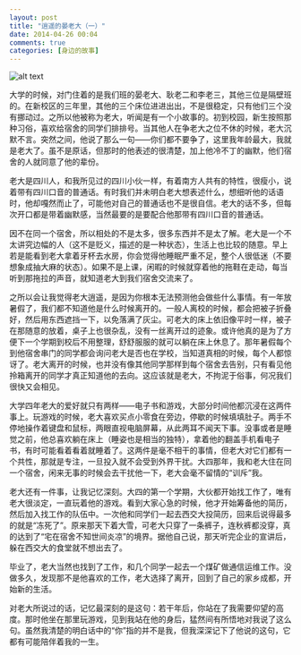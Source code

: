 ```yaml
---
layout: post
title: "逍遥的晏老大（一）"
date: 2014-04-26 00:04
comments: true
categories: [身边的故事]
---
```

![alt text](http://pic1.win4000.com/wallpaper/f/50ab3375db63d.jpg)

大学的时候，对门住着的是我们班的晏老大、耿老二和李老三，其他三位是隔壁班的。在新校区的三年里，其他的三个床位进进出出，不是很稳定，只有他们三个没有挪动过。之所以他被称为老大，听闻是有一个小故事的。初到校园，新生按照那种习俗，喜欢给宿舍的同学们排排号。当其他人在争老大之位不休的时候，老大沉默不言。突然之间，他说了那么一句——你们都不要争了，这里我年龄最大，我就是老大了。虽不是原话，但那时的他表述的很清楚，加上他冷不丁的幽默，他们宿舍的人就同意了他的辈份。

老大是四川人，和我所见过的四川小伙一样，有着南方人共有的特性，很瘦小，说着带有四川口音的普通话。有时我们并未明白老大想表述什么，想细听他的话语时，他却嘎然而止了，可能他对自己的普通话也不是很自信。老大的话不多，但每次开口都是带着幽默感，当然最要的是要配合他那带有四川口音的普通话。

<!--more-->

因不在同一个宿舍，所以相处的不是太多，很多东西并不是太了解。老大是一个不太讲究边幅的人（这不是贬义，描述的是一种状态），生活上也比较的随意。早上若是能看到老大拿着牙杯去水房，你会觉得他睡眠严重不足，整个人很低迷（不要想象成抽大麻的状态）。如果不是上课，闲暇的时候就穿着他的拖鞋在走动，每当听到那拖拉的声音，就知道老大到我们宿舍交流来了。

之所以会让我觉得老大逍遥，是因为你根本无法预测他会做些什么事情。有一年放暑假了，我们都不知道他是什么时候离开的。一般人离校的时候，都会把被子折叠好，然后用东西遮挡一下，以免落满了灰尘。可老大的床上依旧像平时一样，被子在那随意的放着，桌子上也很杂乱，没有一丝离开过的迹象。或许他真的是为了方便下一个学期到校后不用整理，舒舒服服的就可以躺在床上休息了。那年暑假每个到他宿舍串门的同学都会询问老大是否也在学校，当知道真相的时候，每个人都惊讶了。老大离开的时候，也并没有像其他同学那样到每个宿舍去告别，只有看见他拎箱离开的同学才真正知道他的去向。这应该就是老大，不拘泥于俗事，何况我们很快又会相见。

大学四年老大的爱好就只有两样——电子书和游戏，大部分时间他都沉浸在这两件事上。玩游戏的时候，老大喜欢买点小零食在旁边，停歇的时候填填肚子。两手不停地操作着键盘和鼠标，两眼直视电脑屏幕，从此两耳不闻天下事。没事或者是睡觉之前，他总喜欢躺在床上（睡姿也是相当的独特），拿着他的翻盖手机看电子书，有时可能看着看着就睡着了。这两件是毫不相干的事情，但老大对它们都有一个共性，那就是专注，一旦投入就不会受到外界干扰。大四那年，我和老大住在同一个宿舍，闲来无事的时候会去干扰他一下，老大会毫不留情的“训斥”我。

老大还有一件事，让我记忆深刻。大四的第一个学期，大伙都开始找工作了，唯有老大很淡定，一直玩着他的游戏。看到大家心急的时候，他才开始筹备他的简历，然后加入找工作的队伍中。一次他和同学们一起去西交大投简历，回来后说得最多的就是“冻死了”。原来那天下着大雪，可老大只穿了一条裤子，连秋裤都没穿，真的达到了“宅在宿舍不知世间炎凉”的境界。据他自己说，那天听完企业的宣讲后，躲在西交大的食堂就不想出去了。

毕业了，老大当然也找到了工作，和几个同学一起去一个煤矿做通信运维工作。没做多久，发现那不是他喜欢的工作，老大选择了离开，回到了自己的家乡成都，开始新的生活。

对老大所说过的话，记忆最深刻的是这句：若干年后，你站在了我需要仰望的高度。那时他坐在那里玩游戏，见到我站在他的身后，猛然间有所悟地对我说了这么句。虽然我清楚的明白话中的“你”指的并不是我，但我深深记下了他说的这句，它都有可能陪伴着我的一生。